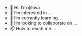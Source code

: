 - 👋 Hi, I’m @ova
- 👀 I’m interested in ...
- 🌱 I’m currently learning ...
- 💞️ I’m looking to collaborate on ...
- 📫 How to reach me ...

<!---
Rohman13u/Rohman13u is a ✨ special ✨ repository because its `README.md` (this file) appears on your GitHub profile.
You can click the Preview link to take a look at your changes.
--->
